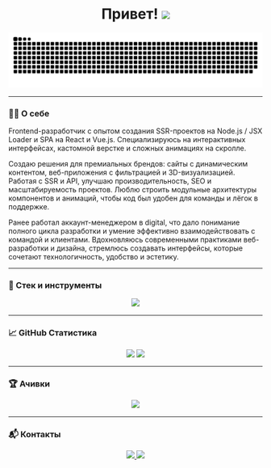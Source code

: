 <h1 align="center">
  Привет! <img src="https://media.giphy.com/media/hvRJCLFzcasrR4ia7z/giphy.gif" width="30px"/>
</h1>

<p align="center">
  <img src="https://raw.githubusercontent.com/platane/snk/output/github-contribution-grid-snake.svg" alt="animated grid" />
</p>

---

### 🙋‍♂️ О себе

Frontend-разработчик с опытом создания SSR-проектов на Node.js / JSX Loader и SPA на React и Vue.js. Специализируюсь на интерактивных интерфейсах, кастомной верстке и сложных анимациях на скролле.

Создаю решения для премиальных брендов: сайты с динамическим контентом, веб-приложения с фильтрацией и 3D-визуализацией. Работая с SSR и API, улучшаю производительность, SEO и масштабируемость проектов. Люблю строить модульные архитектуры компонентов и анимаций, чтобы код был удобен для команды и лёгок в поддержке.

Ранее работал аккаунт-менеджером в digital, что дало понимание полного цикла разработки и умение эффективно взаимодействовать с командой и клиентами. Вдохновляюсь современными практиками веб-разработки и дизайна, стремлюсь создавать интерфейсы, которые сочетают технологичность, удобство и эстетику.

---

### 🧰 Стек и инструменты

<p align="center">
  <img src="https://skillicons.dev/icons?i=html,css,sass,less,js,ts,react,vue,webpack,tailwind,bootstrap,jquery,nodejs,express,nginx,bash,git,github,postman,vscode,eslint" />
</p>

---

### 📈 GitHub Статистика

<div align="center">
  <img height="170" src="https://github-readme-stats.vercel.app/api?username=Yaroslav-Chertov&show_icons=true&theme=tokyonight&hide_border=true" />
  <img height="170" src="https://github-readme-stats.vercel.app/api/top-langs/?username=Yaroslav-Chertov&layout=compact&theme=tokyonight&hide_border=true" />
</div>

---

### 🏆 Ачивки

<p align="center">
  <img src="https://github-profile-trophy.vercel.app/?username=Yaroslav-Chertov&theme=onedark&no-frame=true&title=Commit,PR,Repo,Followers" />
</p>

---

### 📬 Контакты

<p align="center">
  <a href="https://t.me/yaroslav_chertov">
    <img src="https://img.shields.io/badge/Telegram-2CA5E0?style=for-the-badge&logo=telegram&logoColor=white" />
  </a>
  <a href="https://www.linkedin.com/in/yaroslav-chertov/">
    <img src="https://img.shields.io/badge/LinkedIn-0077B5?style=for-the-badge&logo=linkedin&logoColor=white" />
  </a>
</p>
